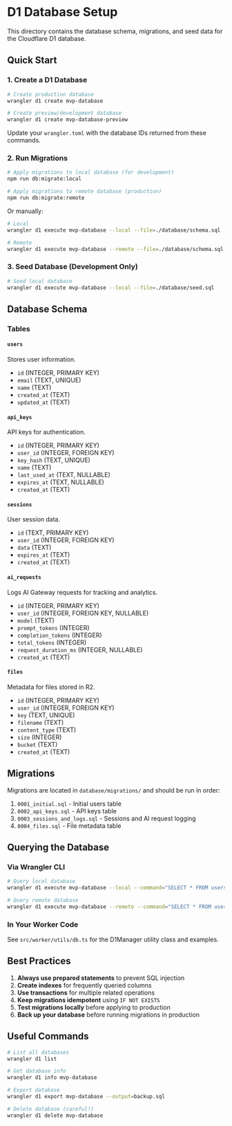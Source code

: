 # D1 Database Setup

This directory contains the database schema, migrations, and seed data for the Cloudflare D1 database.

## Quick Start

### 1. Create a D1 Database

```bash
# Create production database
wrangler d1 create mvp-database

# Create preview/development database
wrangler d1 create mvp-database-preview
```

Update your `wrangler.toml` with the database IDs returned from these commands.

### 2. Run Migrations

```bash
# Apply migrations to local database (for development)
npm run db:migrate:local

# Apply migrations to remote database (production)
npm run db:migrate:remote
```

Or manually:

```bash
# Local
wrangler d1 execute mvp-database --local --file=./database/schema.sql

# Remote
wrangler d1 execute mvp-database --remote --file=./database/schema.sql
```

### 3. Seed Database (Development Only)

```bash
# Seed local database
wrangler d1 execute mvp-database --local --file=./database/seed.sql
```

## Database Schema

### Tables

#### `users`
Stores user information.

- `id` (INTEGER, PRIMARY KEY)
- `email` (TEXT, UNIQUE)
- `name` (TEXT)
- `created_at` (TEXT)
- `updated_at` (TEXT)

#### `api_keys`
API keys for authentication.

- `id` (INTEGER, PRIMARY KEY)
- `user_id` (INTEGER, FOREIGN KEY)
- `key_hash` (TEXT, UNIQUE)
- `name` (TEXT)
- `last_used_at` (TEXT, NULLABLE)
- `expires_at` (TEXT, NULLABLE)
- `created_at` (TEXT)

#### `sessions`
User session data.

- `id` (TEXT, PRIMARY KEY)
- `user_id` (INTEGER, FOREIGN KEY)
- `data` (TEXT)
- `expires_at` (TEXT)
- `created_at` (TEXT)

#### `ai_requests`
Logs AI Gateway requests for tracking and analytics.

- `id` (INTEGER, PRIMARY KEY)
- `user_id` (INTEGER, FOREIGN KEY, NULLABLE)
- `model` (TEXT)
- `prompt_tokens` (INTEGER)
- `completion_tokens` (INTEGER)
- `total_tokens` (INTEGER)
- `request_duration_ms` (INTEGER, NULLABLE)
- `created_at` (TEXT)

#### `files`
Metadata for files stored in R2.

- `id` (INTEGER, PRIMARY KEY)
- `user_id` (INTEGER, FOREIGN KEY)
- `key` (TEXT, UNIQUE)
- `filename` (TEXT)
- `content_type` (TEXT)
- `size` (INTEGER)
- `bucket` (TEXT)
- `created_at` (TEXT)

## Migrations

Migrations are located in `database/migrations/` and should be run in order:

1. `0001_initial.sql` - Initial users table
2. `0002_api_keys.sql` - API keys table
3. `0003_sessions_and_logs.sql` - Sessions and AI request logging
4. `0004_files.sql` - File metadata table

## Querying the Database

### Via Wrangler CLI

```bash
# Query local database
wrangler d1 execute mvp-database --local --command="SELECT * FROM users"

# Query remote database
wrangler d1 execute mvp-database --remote --command="SELECT * FROM users"
```

### In Your Worker Code

See `src/worker/utils/db.ts` for the D1Manager utility class and examples.

## Best Practices

1. **Always use prepared statements** to prevent SQL injection
2. **Create indexes** for frequently queried columns
3. **Use transactions** for multiple related operations
4. **Keep migrations idempotent** using `IF NOT EXISTS`
5. **Test migrations locally** before applying to production
6. **Back up your database** before running migrations in production

## Useful Commands

```bash
# List all databases
wrangler d1 list

# Get database info
wrangler d1 info mvp-database

# Export database
wrangler d1 export mvp-database --output=backup.sql

# Delete database (careful!)
wrangler d1 delete mvp-database
```

